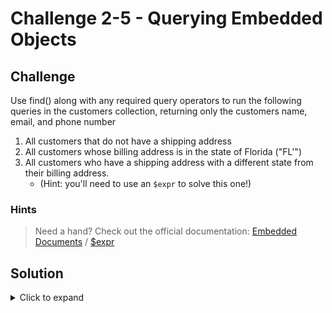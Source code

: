 # Challenge 2-5 - Querying Embedded Objects

## Challenge

Use find() along with any required query operators to run the following queries in the customers collection, returning only the customers name, email, and phone number

1. All customers that do not have a shipping address
1. All customers whose billing address is in the state of Florida ("FL'")
1. All customers who have a shipping address with a different state from their billing address.
   - (Hint: you'll need to use an `$expr` to solve this one!)

### Hints

> Need a hand? Check out the official documentation: [Embedded Documents](https://www.mongodb.com/docs/manual/tutorial/query-embedded-documents/) / [$expr](https://www.mongodb.com/docs/manual/reference/operator/query/expr/)

## Solution

<details>
  <summary>Click to expand</summary>

```javascript
db.customers.find({ "addresses.shipping": { $exists: false } })

db.customers.find({ "addresses.billing.state": "FL" })

db.customers.find(
  {
    "addresses.shipping": { $exists: true },
    $expr: { $ne: ["$addresses.billing.state", "$addresses.shipping.state"] }
  },
  { name: 1, "addresses.billing.state": 1, "addresses.shipping.state": 1, _id: 0 }
)


```

### Expected Output

Challenge Question 3 Sample Output:

```javascript
[
  {
    name: 'Cathy',
    addresses: { shipping: { state: 'WA' }, billing: { state: 'WA' } }
  },
  {
    name: 'Allie',
    addresses: { shipping: { state: 'WA' }, billing: { state: 'WA' } }
  }
]
```

</details>
